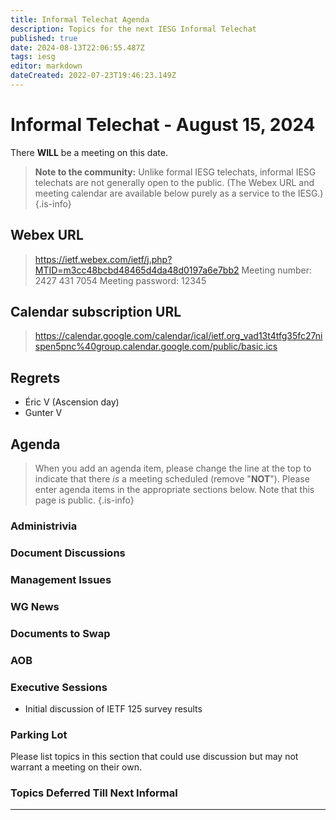 ```yaml
---
title: Informal Telechat Agenda
description: Topics for the next IESG Informal Telechat
published: true
date: 2024-08-13T22:06:55.487Z
tags: iesg
editor: markdown
dateCreated: 2022-07-23T19:46:23.149Z
---
```


# Informal Telechat - August 15, 2024

 There **WILL** be a meeting on this date.

> **Note to the community:** Unlike formal IESG telechats, informal IESG telechats are not generally open to the public. (The Webex URL and meeting calendar are available below purely as a service to the IESG.)
{.is-info}

## Webex URL

> https://ietf.webex.com/ietf/j.php?MTID=m3cc48bcbd48465d4da48d0197a6e7bb2
Meeting number: 2427 431 7054
Meeting password: 12345 


## Calendar subscription URL

> https://calendar.google.com/calendar/ical/ietf.org_vad13t4tfg35fc27nispen5pnc%40group.calendar.google.com/public/basic.ics


## Regrets
- Éric V (Ascension day)
- Gunter V

## Agenda

> When you add an agenda item, please change the line at the top to indicate that there *is* a meeting scheduled (remove "**NOT**"). Please enter agenda items in the appropriate sections below.
Note that this page is public.
{.is-info}

### Administrivia

### Document Discussions

### Management Issues

### WG News 

### Documents to Swap 

### AOB

### Executive Sessions
* Initial discussion of IETF 125 survey results

### Parking Lot
Please list topics in this section that could use discussion but may not warrant a meeting on their own. 

### Topics Deferred Till Next Informal 

-------


